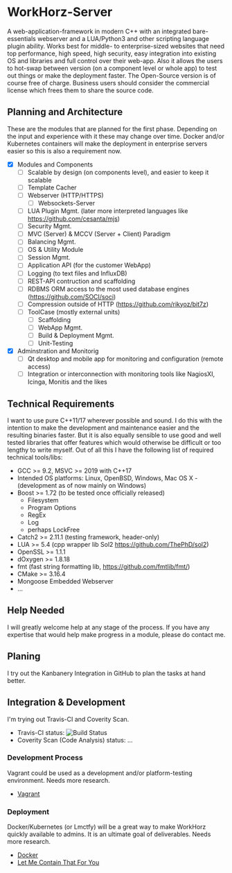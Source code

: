 # WorkHorz-Server

A web-application-framework in modern C++ with an integrated bare-essentials webserver and a LUA/Python3 and other scripting language plugin ability. Works best for middle- to enterprise-sized websites that need top performance, high speed, high security, easy integration into existing OS and libraries and full control over their web-app. Also it allows the users to hot-swap between version (on a component level or whole app) to test out things or make the deployment faster. The Open-Source version is of course free of charge. Business users should consider the commercial license which frees them to share the source code.

## Planning and Architecture
These are the modules that are planned for the first phase. Depending on the input and experience with it these may change over time. Docker and/or Kubernetes containers will make the deployment in enterprise servers easier so this is also a requirement now.
- [x] Modules and Components
  - [ ] Scalable by design (on components level), and easier to keep it scalable
  - [ ] Template Cacher
  - [ ] Webserver (HTTP/HTTPS)
    - [ ] Websockets-Server
  - [ ] LUA Plugin Mgmt. (later more interpreted languages like https://github.com/cesanta/mjs)
  - [ ] Security Mgmt.
  - [ ] MVC (Server) & MCCV (Server + Client) Paradigm
  - [ ] Balancing Mgmt.
  - [ ] OS & Utility Module
  - [ ] Session Mgmt.
  - [ ] Application API (for the customer WebApp)
  - [ ] Logging (to text files and InfluxDB)
  - [ ] REST-API contruction and scaffolding
  - [ ] RDBMS ORM access to the most used database engines (https://github.com/SOCI/soci)
  - [ ] Compression outside of HTTP (https://github.com/rikyoz/bit7z)
  - [ ] ToolCase (mostly external units)
    - [ ] Scaffolding
    - [ ] WebApp Mgmt.
    - [ ] Build & Deployment Mgmt.
    - [ ] Unit-Testing
- [x] Adminstration and Monitorig
  - [ ] Qt desktop and mobile app for monitoring and configuration (remote access)
  - [ ] Integration or interconnection with monitoring tools like NagiosXI, Icinga, Monitis and the likes

## Technical Requirements
I want to use pure C++11/17 wherever possible and sound. I do this with the intention to make the development and maintenance easier and the resulting binaries faster. But it is also equally sensible to use good and well tested libraries that offer features which would otherwise be difficult or too lengthy to write myself. Out of all this I have the following list of required technical tools/libs:
* GCC >= 9.2, MSVC >= 2019 with C++17
* Intended OS platforms: Linux, OpenBSD, Windows, Mac OS X - (development as of now mainly on Windows)
* Boost >= 1.72 (to be tested once officially released)
  * Filesystem
  * Program Options
  * RegEx
  * Log
  * perhaps LockFree
* Catch2 >= 2.11.1 (testing framework, header-only)
* LUA >= 5.4 (cpp wrapper lib Sol2 https://github.com/ThePhD/sol2)
* OpenSSL >= 1.1.1
* dOxygen >= 1.8.18
* fmt (fast string formatting lib, https://github.com/fmtlib/fmt/)
* CMake >= 3.16.4
* Mongoose Embedded Webserver
* ...

## Help Needed
I will greatly welcome help at any stage of the process. If you have any expertise that would help make progress in a module, please do contact me.

## Planing
I try out the Kanbanery Integration in GitHub to plan the tasks at hand better.

## Integration & Development
I'm trying out Travis-CI and Coverity Scan.
* Travis-CI status: ![Build Status](https://travis-ci.org/RedSilkSoftware/workhorz-server.svg?branch=master) 
* Coverity Scan (Code Analysis) status: ...

### Development Process
Vagrant could be used as a development and/or platform-testing environment. Needs more research. 
* [Vagrant](http://docs.vagrantup.com/)

### Deployment
Docker/Kubernetes (or Lmctfy) will be a great way to make WorkHorz quickly available to admins. It is an ultimate goal of deliverables. Needs more research. 
* [Docker](https://www.docker.io/)
* [Let Me Contain That For You](https://github.com/google/lmctfy)

